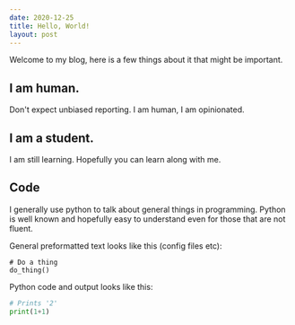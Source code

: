 ```yaml
---
date: 2020-12-25 
title: Hello, World!
layout: post
---
```

Welcome to my blog, here is a few things about it that might be important.

## I am human.  

Don't expect unbiased reporting. 
I am human, I am opinionated. 

## I am a student.

I am still learning. 
Hopefully you can learn along with me. 

## Code

I generally use python to talk about general things in programming. 
Python is well known and hopefully easy to understand even for those that are not fluent. 

General preformatted text looks like this (config files etc):

    # Do a thing
    do_thing()

Python code and output looks like this:

```python
# Prints '2'
print(1+1)
```
